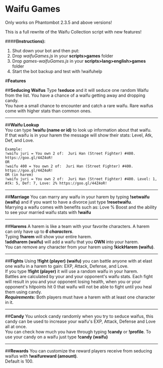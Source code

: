 # Waifu Games
Only works on Phantombot 2.3.5 and above versions!  

This is a full rewrite of the Waifu Collection script with new features!  

####**(Instructions):**  
1. Shut down your bot and then put:  
2. Drop *waifuGames.js* in your **scripts>games** folder   
3. Drop *games-waifuGames.js* in your **scripts>lang>english>games** folder  
4. Start the bot backup and test with !waifuhelp  

#**Features** 
 
##**Seducing Waifus**
Type **!seduce** and it will seduce one random Waifu from the list. You have a chance of a waifu getting away and dropping candy.  
You have a small chance to encounter and catch a rare waifu. Rare waifus come with higher stats than common ones.  
___
##**Waifu Lookup**  
You can type **!waifu (name or id)** to look up information about that waifu.  
If that waifu is in your harem the message will show their stats: Level, Atk, Def, and Love.  
```
Example:   
!waifu juri = You own 2 of:  Juri Han (Street Fighter) #400.  https://goo.gl/44Z4oR!  
OR  
!waifu 400 = You own 2 of:  Juri Han (Street Fighter) #400.  https://goo.gl/44Z4oR!  
OR (in harem)  
!waifu juri = You own 2 of:  Juri Han (Street Fighter) #400. Level: 1, Atk: 5, Def: 7, Love: 2% https://goo.gl/44Z4oR!
```
___
##**Marriage**
You can marry any waifu in your harem by typing **!setwaifu (waifu)** and if you want to have a divorce just type **!resetwaifu**.  
Marrying a waifu comes with benefits such as: Love % Boost and the ability to see your married waifu stats with **!waifu**  
___
##**Harems**
A harem is like a team with your favorite characters. A harem can only have up to ***6 characters***.  
Typing **!harem** will show your entire harem.  
**!addharem (waifu)** will add a waifu that you **OWN** into your harem.  
You can remove any character from your harem using **!kickHarem (waifu)**.
___
##**Fights**
Using **!fight (player) (waifu)** you can battle anyone with at elast one waifu in a harem to gain: EXP, Attack, Defense, and Love.  
If you type **!fight (player)** it will use a random waifu in your harem.   
Battles are calculated by your and your opponent's waifu stats. 
Each fight will result in you and your opponent losing health, when you or your opponent's hitpoints hit 0 that waifu will not be able to fight until you heal them using candy.  
***Requirements:*** Both players must have a harem with at least one character in it.
___
##**Candy**
You unlock candy randomly when you try to seduce waifus, this candy can be used to increase your waifu's EXP, Attack, Defense and Love all at once.  
You can check how much you have through typing **!candy** or **!profile**. To use your candy on a waifu just type **!candy (waifu)**
___
##**Rewards**
You can customize the reward players receive from seducing waifus with **!waifureward (amount)**.  
Default is 100.
